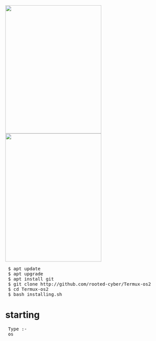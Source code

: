 <img src="https://github.com/rooted-cyber/image-upload/raw/master/os1.png" style="width:300px;height:400px;">
<img src="https://github.com/rooted-cyber/image-upload/raw/master/os2.png" style="width:300px;height:400px;">

<pre>
 $ apt update
 $ apt upgrade
 $ apt install git
 $ git clone http://github.com/rooted-cyber/Termux-os2
 $ cd Termux-os2
 $ bash installing.sh </pre>

 
 
 # starting
 
 <pre> Type :-
 os
 </pre>
